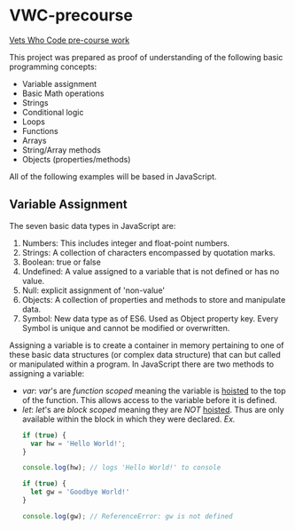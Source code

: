 # VWC-precourse
[Vets Who Code pre-course work](https://dev.to/vetswhocode/vets-who-code-pre-work-1gld)

This project was prepared as proof of understanding of the following basic programming concepts:
* Variable assignment
* Basic Math operations
* Strings
* Conditional logic
* Loops
* Functions
* Arrays
* String/Array methods
* Objects (properties/methods)

All of the following examples will be based in JavaScript.
## Variable Assignment

The seven basic data types in JavaScript are:
1. Numbers: This includes integer and float-point numbers.
2. Strings: A collection of characters encompassed by quotation marks.
3. Boolean: true or false
4. Undefined: A value assigned to a variable that is not defined or has no value.
5. Null: explicit assignment of 'non-value'
6. Objects: A collection of properties and methods to store and manipulate data.
7. Symbol: New data type as of ES6. Used as Object property key. Every Symbol is unique and cannot be modified or overwritten.

Assigning a variable is to create a container in memory pertaining to one of these basic data structures (or complex data structure)
that can but called or manipulated within a program.
  In JavaScript there are two methods to assigning a variable:
  * _*var*_:  _*var*_'s are *function scoped* meaning the variable is [hoisted] to the top of the function. This allows access to the variable before it is defined.
  * _*let*_: _*let*_'s are *block scoped* meaning they are *NOT* [hoisted]. Thus are only available within the block in which they were declared.
  *Ex.*
    ``` javascript
    if (true) {
      var hw = 'Hello World!';
    }

    console.log(hw); // logs 'Hello World!' to console

    if (true) {
      let gw = 'Goodbye World!'
    }

    console.log(gw); // ReferenceError: gw is not defined
    ```

[hoisted]: https://developer.mozilla.org/en-US/docs/Glossary/Hoisting